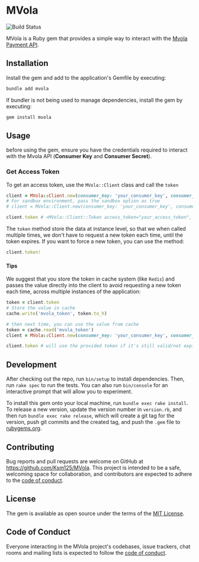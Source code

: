 # MVola

![Build Status](https://github.com/Ksm125/mvola/actions/workflows/ruby.yml/badge.svg)

MVola is a Ruby gem that provides a simple way to interact with the [Mvola Payment API](https://mvola.mg/).

## Installation

Install the gem and add to the application's Gemfile by executing:

```bash
bundle add mvola
```

If bundler is not being used to manage dependencies, install the gem by executing:

```bash
gem install mvola
```

## Usage

before using the gem, ensure you have the credentials required to interact with the Mvola API (**Consumer Key** and **Consumer Secret**).

### Get Access Token

To get an access token, use the `MVola::Client` class and call the `token`

```ruby
client = MVola::Client.new(consumer_key: 'your_consumer_key', consumer_secret: 'your_consumer_secret')
# For sandbox environment, pass the sandbox option as true
# client = MVola::Client.new(consumer_key: 'your_consumer_key', consumer_secret: 'your_consumer_secret', sandbox: true)

client.token # <MVola::Client::Token access_token="your_access_token", token_type="Bearer", expires_at=2024-12-30 16:19:42 +0100, scope="EXT_INT_MVOLA_SCOPE">
```

The `token` method store the data at instance level, so that we when called multiple times, we don't have to request a new token each time, until the token expires.
If you want to force a new token, you can use the method:
```ruby
client.token!
```

#### Tips

We suggest that you store the token in cache system (like `Redis`) and passes the value directly into the client to avoid requesting a new token each time, across multiple instances of the application:
```ruby
token = client.token
# Store the value in cache
cache.write('mvola_token', token.to_h)

# then next time, you can use the value from cache
token = cache.read('mvola_token')
client = MVola::Client.new(consumer_key: 'your_consumer_key', consumer_secret: 'your_consumer_secret', token: token)

client.token # will use the provided token if it's still valid/not expired
```

## Development

After checking out the repo, run `bin/setup` to install dependencies. Then, run `rake spec` to run the tests.
You can also run `bin/console` for an interactive prompt that will allow you to experiment.

To install this gem onto your local machine, run `bundle exec rake install`.
To release a new version, update the version number in `version.rb`, and then run `bundle exec rake release`, which will create a git tag for the version, push git commits and the created tag, and push the `.gem` file to [rubygems.org](https://rubygems.org).

## Contributing

Bug reports and pull requests are welcome on GitHub at https://github.com/Ksm125/MVola.
This project is intended to be a safe, welcoming space for collaboration, and contributors are expected to adhere to the [code of conduct](https://github.com/Ksm125/MVola/blob/main/CODE_OF_CONDUCT.md).

## License

The gem is available as open source under the terms of the [MIT License](https://opensource.org/licenses/MIT).

## Code of Conduct

Everyone interacting in the MVola project's codebases, issue trackers, chat rooms and mailing lists is expected to follow the [code of conduct](https://github.com/[USERNAME]/MVola/blob/main/CODE_OF_CONDUCT.md).
